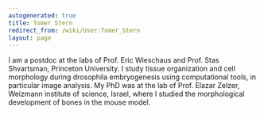 ```yaml
---
autogenerated: true
title: Tomer Stern
redirect_from: /wiki/User:Tomer_Stern
layout: page
---
```


I am a postdoc at the labs of Prof. Eric Wieschaus and Prof. Stas
Shvartsman, Princeton University. I study tissue organization and cell
morphology during drosophila embryogenesis using computational tools, in
particular image analysis. My PhD was at the lab of Prof. Elazar Zelzer,
Weizmann institute of science, Israel, where I studied the morphological
development of bones in the mouse model.
